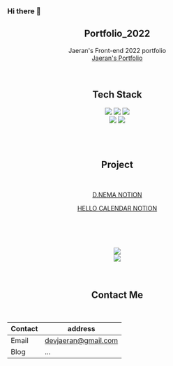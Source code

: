 ### Hi there 👋

<!--
**gitjaeran/gitjaeran** is a ✨ _special_ ✨ repository because its `README.md` (this file) appears on your GitHub profile.

Here are some ideas to get you started:

- 🔭 I’m currently working on ...
- 🌱 I’m currently learning ...
- 👯 I’m looking to collaborate on ...
- 🤔 I’m looking for help with ...
- 💬 Ask me about ...
- 📫 How to reach me: ...
- 😄 Pronouns: ...
- ⚡ Fun fact: ...
-->

<div align=center> 

## Portfolio_2022
Jaeran's Front-end 2022 portfolio  
[Jaeran's Portfolio](https://verbena-fragrance-500.notion.site/54fdd965e82b45808fcfe0714c0bbefa)
</br>  
</br>  

## Tech Stack
<img src="https://img.shields.io/badge/html5-E34F26?style=for-the-badge&logo=html5&logoColor=white"> <img src="https://img.shields.io/badge/css-1572B6?style=for-the-badge&logo=css3&logoColor=white"> <img src="https://img.shields.io/badge/javascript-F7DF1E?style=for-the-badge&logo=javascript&logoColor=black">
</br>
<img src="https://img.shields.io/badge/node.js-339933?style=for-the-badge&logo=Node.js&logoColor=white"> <img src="https://img.shields.io/badge/mysql-4479A1?style=for-the-badge&logo=mysql&logoColor=white">  
</br>  
</br>  

## Project  
</br>

[D.NEMA NOTION](https://verbena-fragrance-500.notion.site/D-NEMA-14bfd2cd586f425a918df661ad0e756c)
</br>

[HELLO CALENDAR NOTION](https://verbena-fragrance-500.notion.site/KDT3rd-Team-Project-Group-A-4fb25df304634978b6e0c94e7078dcd1)   
</br>
</br>  
</br>  

<img src="https://github-readme-stats.vercel.app/api/top-langs/?username=gitjaeran&layout=compact">  
<br>
  
<img src="https://github-readme-stats.vercel.app/api?username=gitjaeran&show_icons=true">  
</br>  
</br>  
</br>  
  
## Contact Me
</br>

| Contact | address |
| ------------ | ------------- |
| Email | devjaeran@gmail.com |
| Blog | ... |
</br>  
  

</div>
